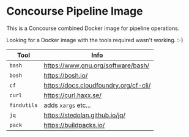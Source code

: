# Concourse Pipeline Image

This is a Concourse combined Docker image for pipeline operations.

Looking for a Docker image with the tools required wasn't working. :-)

| Tool | Info |
| --- | --- |
| `bash` | https://www.gnu.org/software/bash/ |
| `bosh` | https://bosh.io/ |
| `cf` | https://docs.cloudfoundry.org/cf-cli/ |
| `curl` | https://curl.haxx.se/ |
| `findutils` | adds `xargs` etc... |
| `jq` | https://stedolan.github.io/jq/ |
| `pack` | https://buildpacks.io/ |
